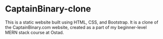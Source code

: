 # CaptainBinary-clone
This is a static website built using HTML, CSS, and Bootstrap. It is a clone of the CaptainBinary.com website, created as a part of my beginner-level MERN stack course at Ostad.




